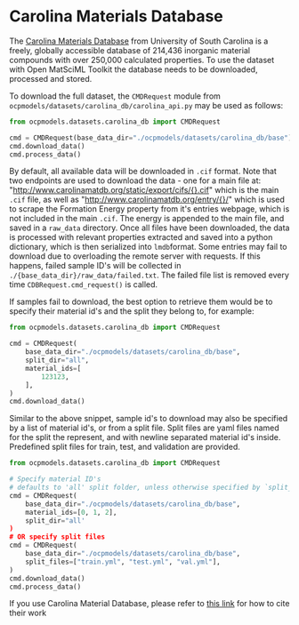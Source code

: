# Carolina Materials Database

The [Carolina Materials Database](http://www.carolinamatdb.org/) from University of South Carolina is a freely, globally accessible database of 214,436 inorganic material compounds with over 250,000 calculated properties. To use the dataset with Open MatSciML Toolkit the database needs to be downloaded, processed and stored.

To download the full dataset, the `CMDRequest` module from `ocpmodels/datasets/carolina_db/carolina_api.py` may be used as follows:

```python 
from ocpmodels.datasets.carolina_db import CMDRequest

cmd = CMDRequest(base_data_dir="./ocpmodels/datasets/carolina_db/base")
cmd.download_data()
cmd.process_data()

```

By default, all available data will be downloaded in `.cif` format. Note that two endpoints are used to download the data - one for a main file at: "http://www.carolinamatdb.org/static/export/cifs/{}.cif" which is the main `.cif` file, as well as "http://www.carolinamatdb.org/entry/{}/" which is used to scrape the Formation Energy property from it's entries webpage, which is not included in the main `.cif`. The energy is appended to the main file, and saved in a `raw_data` directory. Once all files have been downloaded, the data is processed with relevant properties extracted and saved into a python dictionary, which is then serialized into `lmdb`format. Some entries may fail to download due to overloading the remote server with requests. If this happens, failed sample ID's will be collected in `./{base_data_dir}/raw_data/failed.txt`. The failed file list is removed every time `CDBRequest.cmd_request()` is called. 


If samples fail to download, the best option to retrieve them would be to specify their material id's and the split they belong to, for example:

```python
from ocpmodels.datasets.carolina_db import CMDRequest

cmd = CMDRequest(
    base_data_dir="./ocpmodels/datasets/carolina_db/base",
    split_dir="all",
    material_ids=[
        123123,
    ],
)
cmd.download_data()
```


Similar to the above snippet, sample id's to download may also be specified by a list of material id's, or from a split file. Split files are yaml files named for the split the represent, and with newline separated material id's inside. Predefined split files for train, test, and validation are provided.

```python 
from ocpmodels.datasets.carolina_db import CMDRequest

# Specify material ID's
# defaults to 'all' split folder, unless otherwise specified by `split_dir`
cmd = CMDRequest(
    base_data_dir="./ocpmodels/datasets/carolina_db/base", 
    material_ids=[0, 1, 2],
    split_dir="all'
)
# OR specify split files
cmd = CMDRequest(
    base_data_dir="./ocpmodels/datasets/carolina_db/base",
    split_files=["train.yml", "test.yml", "val.yml"],
)
cmd.download_data()
cmd.process_data()

```

If you use Carolina Material Database, please refer to [this link](http://www.carolinamatdb.org/docs/) for how to cite their work
